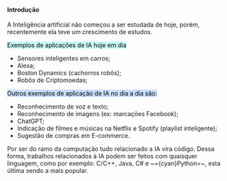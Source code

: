 
####                                                   Introdução

A Inteligência artificial não começou a ser estudada de hoje, porém, recentemente ela teve um crescimento de estudos.

<mark style="background: #ABF7F7A6;">Exemplos de aplicações de IA hoje em dia</mark>

-  Sensores inteligentes em carros;
-  Alexa;
-  Boston Dynamics (cachorros robôs);
-  Robôs de Criptomoedas;

<mark style="background: #ADCCFFA6;">Outros exemplos de aplicação de IA no dia a dia são:</mark>

-  Reconhecimento de voz e texto;
-  Reconhecimento de imagens (ex: marcações Facebook);
-  ChatGPT;
-  Indicação de filmes e músicas na Netflix e Spotify (playlist inteligente);
-  Sugestão de compras em E-commerce.

Por ser do ramo da computação tudo relacionado a IA vira código. Dessa forma, trabalhos relacionados à IA podem ser feitos com quaisquer linguagem, como por exemplo: C/C++, Java, C# e ~={cyan}Python=~, esta última sendo a mais popular. 